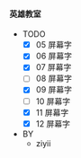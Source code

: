 #### 英雄教室

- TODO
  - [x] 05 屏幕字
  - [x] 06 屏幕字
  - [x] 07 屏幕字
  - [ ] 08 屏幕字
  - [x] 09 屏幕字
  - [ ] 10 屏幕字
  - [x] 11 屏幕字
  - [x] 12 屏幕字
- BY
  - ziyii
